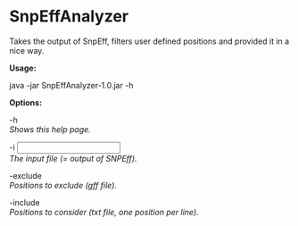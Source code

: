 # SnpEffAnalyzer
Takes the output of SnpEff, filters user defined positions and provided it in a nice way.

**Usage:** 

java -jar SnpEffAnalyzer-1.0.jar -h

**Options:**

-h  
*Shows this help page.*

 -i <INPUT>          
  *The input file (= output of SNPEff).*
  
 -exclude <EXCLUDE>   
  *Positions to exclude (gff file).*
  
 -include <INCLUDE>  
  *Positions to consider (txt file, one position per line).*
